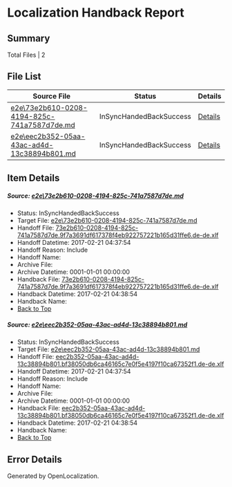 # <a name='report-top'></a> Localization Handback Report

## Summary
 Total Files | 2

## File List
 Source File | Status | Details 
 ----------- | ------ | ------- 
 [e2e\73e2b610-0208-4194-825c-741a7587d7de.md](https://github.com/OpenLocalizationTestOrg/ol-test4/blob/9783d784d867d70e60f007cd4963c0e2ffd790af/e2e/73e2b610-0208-4194-825c-741a7587d7de.md) | InSyncHandedBackSuccess | [Details](#09df4c6a64325204b70ed8ccd8a210d51b58b9165)
 [e2e\eec2b352-05aa-43ac-ad4d-13c38894b801.md](https://github.com/OpenLocalizationTestOrg/ol-test4/blob/9783d784d867d70e60f007cd4963c0e2ffd790af/e2e/eec2b352-05aa-43ac-ad4d-13c38894b801.md) | InSyncHandedBackSuccess | [Details](#fb9262ce526c4280fc12ffef0bcd2fb063fa5a9913)

## Item Details
##### <a name='09df4c6a64325204b70ed8ccd8a210d51b58b9165'></a> Source: [e2e\73e2b610-0208-4194-825c-741a7587d7de.md](https://github.com/OpenLocalizationTestOrg/ol-test4/blob/9783d784d867d70e60f007cd4963c0e2ffd790af/e2e/73e2b610-0208-4194-825c-741a7587d7de.md)
* Status: InSyncHandedBackSuccess
* Target File: [e2e\73e2b610-0208-4194-825c-741a7587d7de.md](https://github.com/OpenLocalizationTestOrg/ol-test4-dede/blob/9ce914502f37b42e0501df30a439798640af3608/e2e/73e2b610-0208-4194-825c-741a7587d7de.md)
* Handoff File: [73e2b610-0208-4194-825c-741a7587d7de.9f7a3691df617378f4eb922757221b165d31ffe6.de-de.xlf](https://github.com/OpenLocalizationTestOrg/ol-test4-handoff/blob/0fa03711e7f363ba2862a3e76954e7fbea8f56f7/ol-handoff/OpenLocalizationTestOrg/ol-test4-dede/xinjiang/ht/73e2b610-0208-4194-825c-741a7587d7de.9f7a3691df617378f4eb922757221b165d31ffe6.de-de.xlf)
* Handoff Datetime: 2017-02-21 04:37:54
* Handoff Reason: Include
* Handoff Name: 
* Archive File: 
* Archive Datetime: 0001-01-01 00:00:00
* Handback File: [73e2b610-0208-4194-825c-741a7587d7de.9f7a3691df617378f4eb922757221b165d31ffe6.de-de.xlf](https://github.com/OpenLocalizationTestOrg/ol-test4-handback/blob/f79dd2a0fec134066d7fbeba45d89fcdee46495f/ol-handback/OpenLocalizationTestOrg/ol-test4-dede/xinjiang/ht/73e2b610-0208-4194-825c-741a7587d7de.9f7a3691df617378f4eb922757221b165d31ffe6.de-de.xlf)
* Handback Datetime: 2017-02-21 04:38:54
* Handback Name: 
* [Back to Top](#report-top)

##### <a name='fb9262ce526c4280fc12ffef0bcd2fb063fa5a9913'></a> Source: [e2e\eec2b352-05aa-43ac-ad4d-13c38894b801.md](https://github.com/OpenLocalizationTestOrg/ol-test4/blob/9783d784d867d70e60f007cd4963c0e2ffd790af/e2e/eec2b352-05aa-43ac-ad4d-13c38894b801.md)
* Status: InSyncHandedBackSuccess
* Target File: [e2e\eec2b352-05aa-43ac-ad4d-13c38894b801.md](https://github.com/OpenLocalizationTestOrg/ol-test4-dede/blob/9ce914502f37b42e0501df30a439798640af3608/e2e/eec2b352-05aa-43ac-ad4d-13c38894b801.md)
* Handoff File: [eec2b352-05aa-43ac-ad4d-13c38894b801.bf38050db6ca46165c7e0f5e4197f10ca67352f1.de-de.xlf](https://github.com/OpenLocalizationTestOrg/ol-test4-handoff/blob/0fa03711e7f363ba2862a3e76954e7fbea8f56f7/ol-handoff/OpenLocalizationTestOrg/ol-test4-dede/xinjiang/ht/eec2b352-05aa-43ac-ad4d-13c38894b801.bf38050db6ca46165c7e0f5e4197f10ca67352f1.de-de.xlf)
* Handoff Datetime: 2017-02-21 04:37:54
* Handoff Reason: Include
* Handoff Name: 
* Archive File: 
* Archive Datetime: 0001-01-01 00:00:00
* Handback File: [eec2b352-05aa-43ac-ad4d-13c38894b801.bf38050db6ca46165c7e0f5e4197f10ca67352f1.de-de.xlf](https://github.com/OpenLocalizationTestOrg/ol-test4-handback/blob/f79dd2a0fec134066d7fbeba45d89fcdee46495f/ol-handback/OpenLocalizationTestOrg/ol-test4-dede/xinjiang/ht/eec2b352-05aa-43ac-ad4d-13c38894b801.bf38050db6ca46165c7e0f5e4197f10ca67352f1.de-de.xlf)
* Handback Datetime: 2017-02-21 04:38:54
* Handback Name: 
* [Back to Top](#report-top)


## Error Details

Generated by OpenLocalization.
